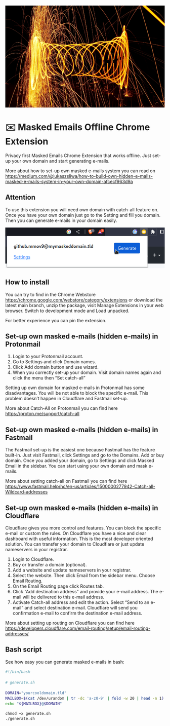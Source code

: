 ![](hero.png "Photo by Marko Sellenriek (Unsplash)")

# ✉️ Masked Emails Offline Chrome Extension

Privacy first Masked Emails Chrome Extension that works offline. Just set-up your own domain and start generating e-mails.

More about how to set-up own masked e-mails system you can read on
https://medium.com/@lukaszsliwa/how-to-build-own-hidden-e-mails-masked-e-mails-system-in-your-own-domain-afcecf963d9a

## Attention

To use this extension you will need own domain with catch-all feature on.
Once you have your own domain just go to the Setting and fill you domain.
Then you can generate e-mails in your domain easily.

![](image.png "Masked E-mails Chrome Extension")

## How to install

You can try to find in the Chrome Webstore https://chrome.google.com/webstore/category/extensions or download the latest main branch,
unzip the package, visit Manage Extensions in your web browser. Switch to development mode and Load unpacked.

For better experience you can pin the extension.

## Set-up own masked e-mails (hidden e-mails) in Protonmail

1. Login to your Protonmail account.
2. Go to Settings and click Domain names.
3. Click Add domain button and use wizard.
4. When you correctly set-up your domain. Visit domain names again and click the menu then “Set catch-all”

Setting up own domain for masked e-mails in Protonmail has some disadvantages. You will be not able to block the specific e-mail. This problem doesn’t happen in Cloudflare and Fastmail set-up.

More about Catch-All on Protonmail you can find here https://proton.me/support/catch-all

## Set-up own masked e-mails (hidden e-mails) in Fastmail
The Fastmail set-up is the easiest one because Fastmail has the feature built-in. Just visit Fastmail, click Settings and go to the Domains. Add or buy domain. Once you added your domain, go to Settings and click Masked Email in the sidebar. You can start using your own domain and mask e-mails.

More about setting catch-all on Fastmail you can find here https://www.fastmail.help/hc/en-us/articles/1500000277942-Catch-all-Wildcard-addresses

## Set-up own masked e-mails (hidden e-mails) in Cloudflare

Cloudflare gives you more control and features. You can block the specific e-mail or custom the rules. On Cloudflare you have a nice and clear dashboard with useful information. This is the most developer oriented solution. You can transfer your domain to Cloudflare or just update nameservers in your registrar.

1. Login to Cloudflare.
2. Buy or transfer a domain (optional).
3. Add a website and update nameservers in your registrar.
4. Select the website. Then click Email from the sidebar menu. Choose Email Routing.
5. On the Email Routing page click Routes tab.
6. Click “Add destination address” and provide your e-mail address. The e-mail will be delivered to this e-mail address.
7. Activate Catch-all address and edit the action. Select “Send to an e-mail” and select destination e-mail. Cloudflare will send you confirmation e-mail to confirm the destination e-mail address.

More about setting up routing on Cloudflare you can find here https://developers.cloudflare.com/email-routing/setup/email-routing-addresses/

## Bash script

See how easy you can generate masked e-mails in bash:

```bash
#!/bin/bash

# generate.sh

DOMAIN="yourcooldomain.tld"
MAILBOX=$(cat /dev/urandom | tr -dc 'a-z0-9' | fold -w 20 | head -n 1)
echo "${MAILBOX}@$DOMAIN"
```

```shell
chmod +x generate.sh
./generate.sh
```
